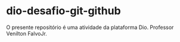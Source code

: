 # dio-desafio-git-github
O presente repositório é uma atividade da plataforma Dio. 
Professor Venilton FalvoJr.
